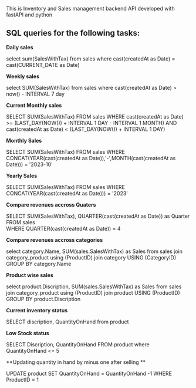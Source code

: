 This is Inventory and Sales management backend API developed with fastAPI and python

SQL queries for the following tasks:
------------------------------------

**Daily sales**

select sum(SalesWithTax) from sales where cast(createdAt as Date) = cast(CURRENT_DATE as Date)

**Weekly sales**

select SUM(SalesWithTax) from sales where cast(createdAt as Date) > now() - INTERVAL 7 day

**Current Monthly sales**

SELECT SUM(SalesWithTax) FROM sales WHERE cast(createdAt as Date) >= (LAST_DAY(NOW()) + INTERVAL 1 DAY - INTERVAL 1 MONTH) AND cast(createdAt as Date) < (LAST_DAY(NOW()) + INTERVAL 1 DAY)

**Monthly Sales**

SELECT SUM(SalesWithTax) FROM sales WHERE CONCAT(YEAR(cast(createdAt as Date)),'-',MONTH(cast(createdAt as Date))) = '2023-10'

**Yearly Sales**

SELECT SUM(SalesWithTax) FROM sales WHERE CONCAT(YEAR(cast(createdAt as Date))) = '2023'

**Compare revenues accross Quaters**

SELECT SUM(SalesWithTax), QUARTER(cast(createdAt as Date)) as Quarter
FROM sales        
WHERE QUARTER(cast(createdAt as Date)) = 4

**Compare revenues accross categories**

select category.Name, SUM(sales.SalesWithTax) as Sales from sales join category_product using (ProductID) join category USING (CategoryID) GROUP BY category.Name

**Product wise sales**

select product.Discription, SUM(sales.SalesWithTax) as Sales from sales join category_product using (ProductID) join product USING (ProductID) GROUP BY product.Discription

**Current inventory status**

SELECT discription, QuantityOnHand from product

**Low Stock status**

SELECT Discription, QuantityOnHand FROM product where QuantityOnHand <= 5

**Updating quantity in hand by minus one after selling **

UPDATE product SET QuantityOnHand = QuantityOnHand -1 WHERE ProductID = 1

